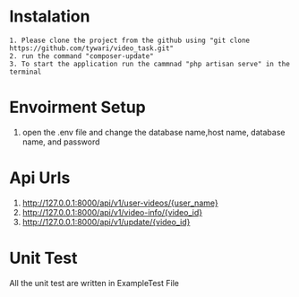 # Instalation   
    1. Please clone the project from the github using "git clone https://github.com/tywari/video_task.git"
    2. run the command "composer-update"
    3. To start the application run the cammnad "php artisan serve" in the terminal

# Envoirment Setup
1. open the .env file and change the database name,host name, database name, and password


# Api Urls
1. http://127.0.0.1:8000/api/v1/user-videos/{user_name}
2. http://127.0.0.1:8000/api/v1/video-info/{video_id}
3. http://127.0.0.1:8000/api/v1/update/{video_id}
    

# Unit Test
 All the unit test are written in ExampleTest File